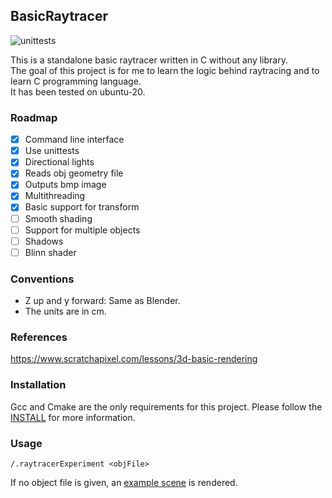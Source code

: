 ## BasicRaytracer 

![unittests](https://github.com/rischpierre/raytracerExperiment/actions/workflows/main.yml/badge.svg) 


This is a standalone basic raytracer written in C without any library.  
The goal of this project is for me to learn the logic behind raytracing and to learn C programming language.  
It has been tested on ubuntu-20.

### Roadmap 
- [x] Command line interface  
- [x] Use unittests
- [x] Directional lights
- [x] Reads obj geometry file 
- [x] Outputs bmp image  
- [x] Multithreading  
- [x] Basic support for transform
- [ ] Smooth shading
- [ ] Support for multiple objects
- [ ] Shadows
- [ ] Blinn shader 

### Conventions
- Z up and y forward: Same as Blender.
- The units are in cm.

### References
https://www.scratchapixel.com/lessons/3d-basic-rendering

### Installation
Gcc and Cmake are the only requirements for this project.
Please follow the [INSTALL](INSTALL) for more information.

### Usage
```shell
/.raytracerExperiment <objFile>
```
If no object file is given, an [example scene](examples/exampleScene.h) is rendered.
